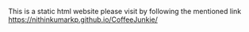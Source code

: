 This is a static html website
please visit by following the mentioned link https://nithinkumarkp.github.io/CoffeeJunkie/